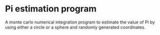 # Pi estimation program

A monte carlo numerical integration program to estimate the value of Pi by using either a circle or a sphere and randomly generated coordinates.
